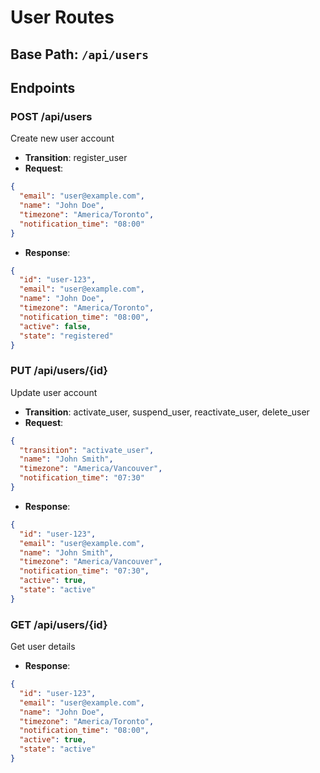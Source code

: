 # User Routes

## Base Path: `/api/users`

## Endpoints

### POST /api/users
Create new user account
- **Transition**: register_user
- **Request**:
```json
{
  "email": "user@example.com",
  "name": "John Doe",
  "timezone": "America/Toronto",
  "notification_time": "08:00"
}
```
- **Response**:
```json
{
  "id": "user-123",
  "email": "user@example.com",
  "name": "John Doe",
  "timezone": "America/Toronto",
  "notification_time": "08:00",
  "active": false,
  "state": "registered"
}
```

### PUT /api/users/{id}
Update user account
- **Transition**: activate_user, suspend_user, reactivate_user, delete_user
- **Request**:
```json
{
  "transition": "activate_user",
  "name": "John Smith",
  "timezone": "America/Vancouver",
  "notification_time": "07:30"
}
```
- **Response**:
```json
{
  "id": "user-123",
  "email": "user@example.com",
  "name": "John Smith",
  "timezone": "America/Vancouver",
  "notification_time": "07:30",
  "active": true,
  "state": "active"
}
```

### GET /api/users/{id}
Get user details
- **Response**:
```json
{
  "id": "user-123",
  "email": "user@example.com",
  "name": "John Doe",
  "timezone": "America/Toronto",
  "notification_time": "08:00",
  "active": true,
  "state": "active"
}
```

